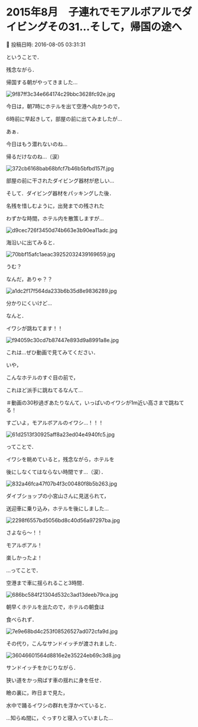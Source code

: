 # 2015年8月　子連れでモアルボアルでダイビングその31…そして，帰国の途へ

📅 投稿日時: 2016-08-05 03:31:31

ということで．


残念ながら．


帰国する朝がやってきました…




![9f87ff3c34e664174c29bbc3628fc92e.jpg](images/9f87ff3c34e664174c29bbc3628fc92e.jpg)




今日は，朝7時にホテルを出て空港へ向かうので，


6時前に早起きして，部屋の前に出てみましたが…





あぁ．


今日はもう潜れないのね…


帰るだけなのね…（涙）




![372cb6168bab68bfcf7b46b5bfbd157f.jpg](images/372cb6168bab68bfcf7b46b5bfbd157f.jpg)




部屋の前に干されたダイビング器材が悲しい…





そして．ダイビング器材をパッキングした後．


名残を惜しむように，出発までの残された


わずかな時間，ホテル内を散策しますが…




![d9cec726f3450d74b663e3b90ea11adc.jpg](images/d9cec726f3450d74b663e3b90ea11adc.jpg)







海沿いに出てみると．




![70bbf15afc1aeac39252032439169659.jpg](images/70bbf15afc1aeac39252032439169659.jpg)




うむ？


なんだ，ありゃ？？




![a1dc2f17f564da233b6b35d8e9836289.jpg](images/a1dc2f17f564da233b6b35d8e9836289.jpg)




分かりにくいけど…


なんと．


イワシが跳ねてます！！




![f94059c30cd7b87447e893d9a8991a8e.jpg](images/f94059c30cd7b87447e893d9a8991a8e.jpg)







これは…ぜひ動画で見てみてください．





いや，


こんなホテルのすぐ目の前で，


これほど派手に跳ねてるなんて…


＃動画の30秒過ぎあたりなんて，いっぱいのイワシが1m近い高さまで跳ねてる！


すごいよ，モアルボアルのイワシ…！！！




![61d2513f30925aff8a23ed04e4940fc5.jpg](images/61d2513f30925aff8a23ed04e4940fc5.jpg)







ってことで．


イワシを眺めていると，残念ながら，ホテルを


後にしなくてはならない時間です…（涙）．




![832a46fca47f07b4f3c00480f8b5b263.jpg](images/832a46fca47f07b4f3c00480f8b5b263.jpg)




ダイブショップの小宮山さんに見送られて，


送迎車に乗り込み，ホテルを後にしました…




![2298f6557bd5056bd8c40d56a97297ba.jpg](images/2298f6557bd5056bd8c40d56a97297ba.jpg)




さよなら～！！


モアルボアル！


楽しかったよ！





…ってことで．


空港まで車に揺られること3時間．




![686bc584f21304d532c3ad13deeb79ca.jpg](images/686bc584f21304d532c3ad13deeb79ca.jpg)







朝早くホテルを出たので，ホテルの朝食は


食べられず．




![7e9e68bd4c253f08526527ad072cfa9d.jpg](images/7e9e68bd4c253f08526527ad072cfa9d.jpg)




その代り，こんなサンドイッチが渡されました．




![36046601564d8816e2e35224eb69c3d8.jpg](images/36046601564d8816e2e35224eb69c3d8.jpg)







サンドイッチをかじりながら．


狭い道をかっ飛ばす車の揺れに身を任せ．





瞼の裏に，昨日まで見た，


水中で踊るイワシの群れを浮かべていると．





…知らぬ間に，ぐっすりと寝入っていました…
